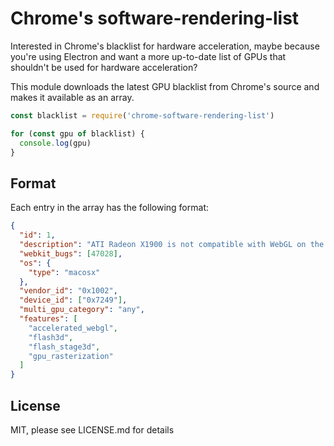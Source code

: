 # Chrome's software-rendering-list

Interested in Chrome's blacklist for hardware acceleration, maybe because you're
using Electron and want a more up-to-date list of GPUs that shouldn't be used for
hardware acceleration?

This module downloads the latest GPU blacklist from Chrome's source and makes it
available as an array.

```js
const blacklist = require('chrome-software-rendering-list')

for (const gpu of blacklist) {
  console.log(gpu)
}
```

## Format

Each entry in the array has the following format:

```json
{
  "id": 1,
  "description": "ATI Radeon X1900 is not compatible with WebGL on the Mac",
  "webkit_bugs": [47028],
  "os": {
    "type": "macosx"
  },
  "vendor_id": "0x1002",
  "device_id": ["0x7249"],
  "multi_gpu_category": "any",
  "features": [
    "accelerated_webgl",
    "flash3d",
    "flash_stage3d",
    "gpu_rasterization"
  ]
}
```

## License
MIT, please see LICENSE.md for details
